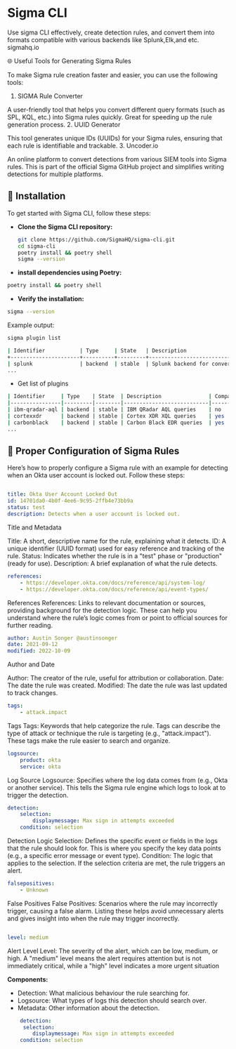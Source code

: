 # Sigma CLI

Use sigma CLI effectively, create detection rules, and convert them into formats compatible with various backends like Splunk,Elk,and etc. sigmahq.io

🌐 Useful Tools for Generating Sigma Rules

To make Sigma rule creation faster and easier, you can use the following tools:
1. SIGMA Rule Converter

A user-friendly tool that helps you convert different query formats (such as SPL, KQL, etc.) into Sigma rules quickly. Great for speeding up the rule generation process.
2. UUID Generator

This tool generates unique IDs (UUIDs) for your Sigma rules, ensuring that each rule is identifiable and trackable.
3. Uncoder.io

An online platform to convert detections from various SIEM tools into Sigma rules. This is part of the official Sigma GitHub project and simplifies writing detections for multiple platforms.

## 🚀 Installation

To get started with Sigma CLI, follow these steps:

- **Clone the Sigma CLI repository:**
   ```bash
   git clone https://github.com/SigmaHQ/sigma-cli.git
   cd sigma-cli
   poetry install && poetry shell
   sigma --version
    ```
   
- **install dependencies using Poetry:**

```bash
poetry install && poetry shell
```
- **Verify the installation:**
 ```bash
sigma --version
  ```
Example output:
```bash
sigma plugin list

| Identifier           | Type     | State   | Description                                                  | Compatible? |
+----------------------+----------+---------+--------------------------------------------------------------+-------------+
| splunk               | backend  | stable  | Splunk backend for conversion into SPL ...                   | yes         |
...

```

- Get list of plugins
``` bash
| Identifier     | Type    | State  | Description               | Compatible? |
|----------------|---------|--------|---------------------------|-------------|
| ibm-qradar-aql | backend | stable | IBM QRadar AQL queries    | no          |
| cortexxdr      | backend | stable | Cortex XDR XQL queries    | yes         |
| carbonblack    | backend | stable | Carbon Black EDR queries  | yes         |
...
```
## 🔧 Proper Configuration of Sigma Rules

Here’s how to properly configure a Sigma rule with an example for detecting when an Okta user account is locked out. Follow these steps:



```yaml

title: Okta User Account Locked Out
id: 14701da0-4b0f-4ee6-9c95-2ffb4e73bb9a
status: test
description: Detects when a user account is locked out.
```
Title and Metadata

   Title: A short, descriptive name for the rule, explaining what it detects.
    ID: A unique identifier (UUID format) used for easy reference and tracking of the rule.
    Status: Indicates whether the rule is in a "test" phase or "production" (ready for use).
    Description: A brief explanation of what the rule detects.

```yaml
references:
    - https://developer.okta.com/docs/reference/api/system-log/
    - https://developer.okta.com/docs/reference/api/event-types/
```
References
 References: Links to relevant documentation or sources, providing background for the detection logic. These can help you understand where the rule’s logic comes from or point to official sources for further reading.

```yaml
author: Austin Songer @austinsonger
date: 2021-09-12
modified: 2022-10-09
```
Author and Date

   Author: The creator of the rule, useful for attribution or collaboration.
    Date: The date the rule was created.
    Modified: The date the rule was last updated to track changes.

```yaml
tags:
    - attack.impact
```

Tags
 Tags: Keywords that help categorize the rule. Tags can describe the type of attack or technique the rule is targeting (e.g., "attack.impact"). These tags make the rule easier to search and organize.

```yaml
logsource:
    product: okta
    service: okta
```

Log Source
  Logsource: Specifies where the log data comes from (e.g., Okta or another service). This tells the Sigma rule engine which logs to look at to trigger the detection.

``` yaml
detection:
    selection:
        displaymessage: Max sign in attempts exceeded
    condition: selection
```

Detection Logic
 Selection: Defines the specific event or fields in the logs that the rule should look for. This is where you specify the key data points (e.g., a specific error message or event type).
 Condition: The logic that applies to the selection. If the selection criteria are met, the rule triggers an alert.

``` yaml
falsepositives:
    - Unknown
```
False Positives
 False Positives: Scenarios where the rule may incorrectly trigger, causing a false alarm. Listing these helps avoid unnecessary alerts and gives insight into when the  rule may trigger incorrectly.

``` yaml

level: medium
```

Alert Level
 Level: The severity of the alert, which can be low, medium, or high. A "medium" level means the alert requires attention but is not immediately critical, while a "high" level indicates a more urgent situation
    
**Components:**
   - Detection: What malicious behaviour the rule searching for.
   - Logsource: What types of logs this detection should search over.
   - Metadata:  Other information about the detection.

``` yaml 
    detection: 
     selection:
        displaymessage: Max sign in attempts exceeded
    condition: selection
```
